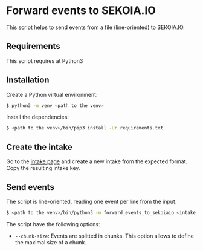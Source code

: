 # Forward events to SEKOIA.IO

This script helps to send events from a file (line-oriented) to SEKOIA.IO.


## Requirements

This script requires at Python3 

## Installation

Create a Python virtual environment:

```bash
$ python3 -m venv <path to the venv>
```

Install the dependencies:

```bash
$ <path to the venv>/bin/pip3 install -Ur requirements.txt
```

## Create the intake

Go to the [intake page](https://app.sekoia.io/operations/intakes) and create a new intake from the expected format.
Copy the resulting intake key.

## Send events

The script is line-oriented, reading one event per line from the input.

```bash
$ <path to the venv>/bin/python3 -m forward_events_to_sekoiaio <intake_key> <file containing the events to send>
```

The script have the following options:

- `--chunk-size`: Events are splitted in chunks. This option allows to define the maximal size of a chunk.
